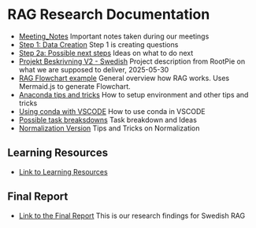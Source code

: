 # RAG Research Documentation

- [Meeting_Notes](Meeting_Notes.md) Important notes taken during our meetings
- [Step 1: Data Creation](Documentation_Step1_DataCreation.md) Step 1 is creating questions
- [Step 2a: Possible next steps](Possible_next_steps.md) Ideas on what to do next
- [Projekt Beskrivning V2 - Swedish](Projektbeskrivning_v2.md) Project description from RootPie on what we are supposed to deliver, 2025-05-30
- [RAG Flowchart example](RAG%20Flowchart.md) General overview how RAG works. Uses Mermaid.js to generate Flowchart.
- [Anaconda tips and tricks](Anaconda.md) How to setup environment and other tips and tricks
- [Using conda with VSCODE](vscode.md) How to use conda in VSCODE
- [Possible task breaksdowns](possible_tasks.md) Task breakdown and Ideas
- [Normalization Version](Normalization_Versions.md) Tips and Tricks on Normalization

## Learning Resources

- [Link to Learning Resources](Learning%20Resources.md)

## Final Report

- [Link to the Final Report](RAG_Final_Report.pdf) This is our research findings for Swedish RAG
